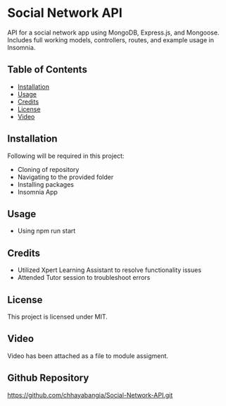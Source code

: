 # Social Network API

API for a social network app using MongoDB, Express.js, and Mongoose.
Includes full working models, controllers, routes, and example usage in Insomnia.

## Table of Contents
- [Installation](#installation)
- [Usage](#usage)
- [Credits](#credits)
- [License](#license)
- [Video](#Video)

## Installation
Following will be required in this project:

- Cloning of repository
- Navigating to the provided folder
- Installing packages 
- Insomnia App

## Usage
- Using npm run start
  
## Credits
- Utilized Xpert Learning Assistant to resolve functionality issues
- Attended Tutor session to troubleshoot errors

## License
This project is licensed under MIT.

## Video
Video has been attached as a file to module assigment.

## Github Repository
https://github.com/chhayabangia/Social-Network-API.git
